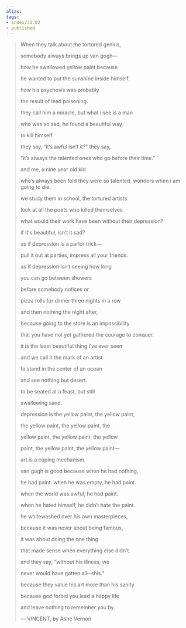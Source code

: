 ```yaml
---
alias: 
tags:
- index/31.02
- published
---
```




> When they talk about the tortured genius,
> 
> somebody always brings up van gogh—
> 
> how he swallowed yellow paint because
> 
> he wanted to put the sunshine inside himself.
> 
> how his psychosis was probably
> 
> the result of lead poisoning.
> 
> they call him a miracle, but what i see is a man
> 
> who was so sad, he found a beautiful way
> 
> to kill himself.
> 
> they say, “it’s awful isn’t it?” they say,
> 
> “it’s always the talented ones who go before their time.”
> 
> and me, a nine year old kid
> 
> who’s always been told they were so talented, wonders when i am going to die.
> 
> we study them in school, the tortured artists.
> 
> look at all the poets who killed themselves
> 
> what would their work have been without their depression?
> 
> if it's beautiful, isn’t it sad?
> 
> as if depression is a parlor trick—
> 
> pull it out at parties, impress all your friends.
> 
> as if depression isn’t seeing how long
> 
> you can go between showers
> 
> before somebody notices or
> 
> pizza rolls for dinner three nights in a row
> 
> and then nothing the night after,
> 
> because going to the store is an impossibility
> 
> that you have not yet gathered the courage to conquer.
> 
> it is the least beautiful thing i’ve ever seen
> 
> and we call it the mark of an artist
> 
> to stand in the center of an ocean
> 
> and see nothing but desert.
> 
> to be seated at a feast, but still
> 
> swallowing sand.
> 
> depression is the yellow paint, the yellow paint,
> 
> the yellow paint, the yellow paint, the
> 
> yellow paint, the yellow paint, the yellow
> 
> paint, the yellow paint, the yellow paint—
> 
> art is a coping mechanism.
> 
> van gogh is good because when he had nothing,
> 
> he had paint. when he was empty, he had paint.
> 
> when the world was awful, he had paint.
> 
> when he hated himself, he didn’t hate the paint.
> 
> he whitewashed over his own masterpieces,
> 
> because it was never about being famous,
> 
> it was about doing the one thing
> 
> that made sense when everything else didn’t.
> 
> and they say, “without his illness, we
> 
> never would have gotten all—this.”
> 
> because they value his art more than his sanity
> 
> because god forbid you lead a happy life
> 
> and leave nothing to remember you by.
> 
> — VINCENT, by Ashe Vernon
> 

